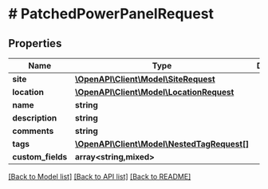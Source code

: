 # # PatchedPowerPanelRequest

## Properties

Name | Type | Description | Notes
------------ | ------------- | ------------- | -------------
**site** | [**\OpenAPI\Client\Model\SiteRequest**](SiteRequest.md) |  | [optional]
**location** | [**\OpenAPI\Client\Model\LocationRequest**](LocationRequest.md) |  | [optional]
**name** | **string** |  | [optional]
**description** | **string** |  | [optional]
**comments** | **string** |  | [optional]
**tags** | [**\OpenAPI\Client\Model\NestedTagRequest[]**](NestedTagRequest.md) |  | [optional]
**custom_fields** | **array<string,mixed>** |  | [optional]

[[Back to Model list]](../../README.md#models) [[Back to API list]](../../README.md#endpoints) [[Back to README]](../../README.md)
